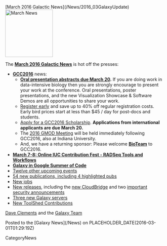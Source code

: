 <div class='newsItemHeader'>[March 2016 Galactic News](/News/2016_03GalaxyUpdate)</div>

<div class='right'>
<a href='/GalaxyUpdates/2016_03'><img src='/Images/GalaxyLogos/GalaxyNews.png' alt='March News' width=150 /></a><br />
</div>

The **[March 2016 Galactic News](/GalaxyUpdates/2016_03)** is hot off the presses:

* **[GCC2016](/GalaxyUpdates/2016_03#gcc2016)** news:
  * **[Oral presentation abstracts due March 20](/GalaxyUpdates/2016_03#gcc2016-abstract-submission-deadlines).** If you are doing work in data-intensive biology then you are strongly encourage to present your work at the conference.  Oral presentations, poster presentations, and the new Visualization Showcase & Software Demos are all opportunities to share your work.
  * [Register early](/GalaxyUpdates/2016_03#gcc2016-early-registration) and save up to 40% off regular registration costs. Early bird prices start at less than $45 / day for post-docs and students.
  * [Apply for a GCC2016 Scholarship](/GalaxyUpdates/2016_03#scholarships-international-application-deadline-is-march-20). **Applications from international applicants are due March 20.**
  * The [2016 GMOD Meeting](/GalaxyUpdates/2016_03#gmod-meeting-june-30---july-1) will be held immediately following GCC2016, also at Indiana University.
  * And, we have a returning sponsor: Please welcome **[BioTeam](/GalaxyUpdates/2016_03#sponsors)** to GCC2016.   
* **[March 7-8: Online IUC Contribution Fest - RADSeq Tools and Workflows](/GalaxyUpdates/2016_03#march-7-8-online-iuc-contribution-fest---radseq-tools-and-workflows)**
* **[Galaxy in Google Summer of Code](/GalaxyUpdates/2016_03#galaxy-in-google-summer-of-code)**
* [Twelve other upcoming events](/GalaxyUpdates/2016_03#upcoming-events)
* [54 new publications, including 4 highlighted pubs](/GalaxyUpdates/2016_03#new-papers)
* [New jobs](/GalaxyUpdates/2016_03#whos-hiring)
* [New releases](/GalaxyUpdates/2016_03#releases), including the [new CloudBridge](/GalaxyUpdates/2016_03#cloudbridge-010) and two [important security announcements](/GalaxyUpdates/2016_03#security-announcements)
* [Three new Galaxy servers](/GalaxyUpdates/2016_03#new-public-galaxy-servers)
* [New ToolShed Contributions](/GalaxyUpdates/2016_03#toolshed-contributions)

[Dave Clements](/DaveClements) and the [Galaxy Team](/GalaxyTeam)

<div class='newsItemFooter'>Posted to the [Galaxy News](/News) on PLACEHOLDER_DATE(2016-03-01T01:29:19Z) </div>

CategoryNews
